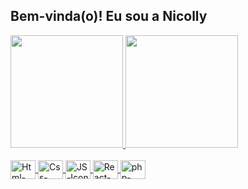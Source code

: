 
## Bem-vinda(o)! Eu sou a Nicolly
 <div>
  <a href="https://github.com/NicollySantos">
  <img height="180em" src="https://github-readme-stats.vercel.app/api?username=NicollySantos&title_color=ae61fb&icon_color=ae61fb&text_color=ffffff&bg_color=20232a&show_icons=true"/>
  <img height="180em" src="https://github-readme-stats.vercel.app/api/top-langs/?username=NicollySantos&title_color=ae61fb&text_color=ffffff&bg_color=20232a&layout=compact&langs_count=7"/>
</div>
<div style="display: inline_block"><br>
  <img align="center" alt="Html-Icon" height="30" width="40" src="https://cdn.jsdelivr.net/gh/devicons/devicon/icons/html5/html5-plain.svg">
  <img align="center" alt="Css-Icon" height="30" width="40" src="https://cdn.jsdelivr.net/gh/devicons/devicon/icons/css3/css3-plain.svg">
  <img align="center" alt="JS-Icon" height="30" width="40" src="https://cdn.jsdelivr.net/gh/devicons/devicon/icons/javascript/javascript-plain.svg">
  <img align="center" alt="React-Icon" height="30" width="40" src="https://cdn.jsdelivr.net/gh/devicons/devicon/icons/react/react-original.svg">
  <img align="center" alt="php-Icon" height="30" width="40" src="https://cdn.jsdelivr.net/gh/devicons/devicon/icons/csharp/csharp-plain.svg](https://logodownload.org/wp-content/uploads/2016/10/php-logo-4.png">
</div>
